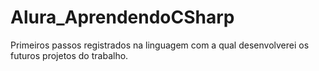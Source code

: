 # Alura_AprendendoCSharp

Primeiros passos registrados na linguagem com a qual desenvolverei os futuros projetos do trabalho.
